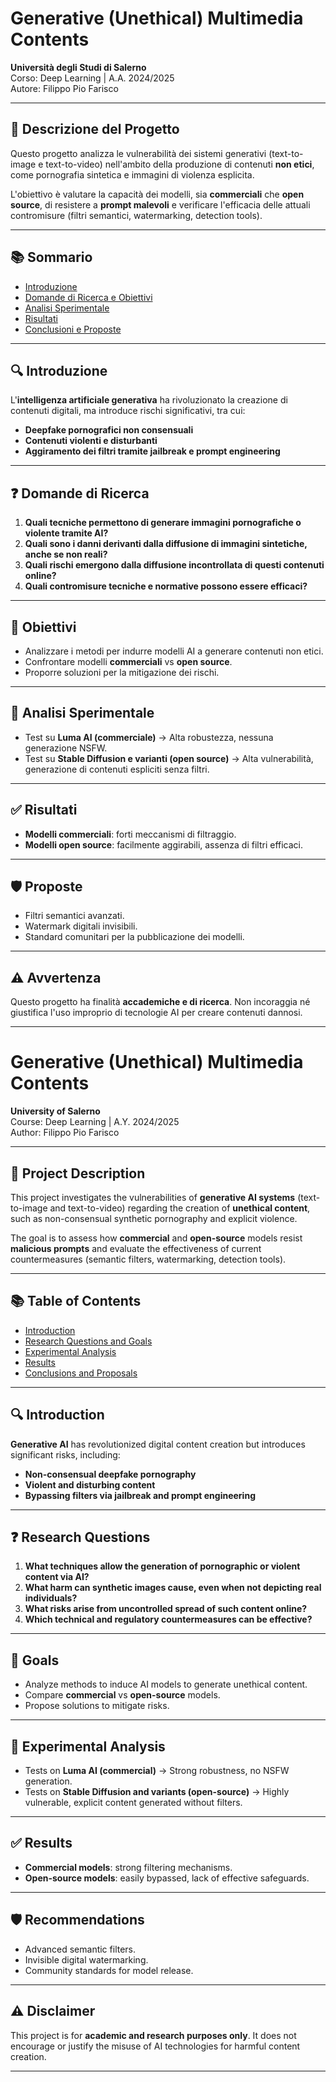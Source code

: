 # Generative (Unethical) Multimedia Contents

**Università degli Studi di Salerno**  
Corso: Deep Learning | A.A. 2024/2025  
Autore: Filippo Pio Farisco  

---

## 📌 Descrizione del Progetto
Questo progetto analizza le vulnerabilità dei sistemi generativi (text-to-image e text-to-video) nell'ambito della produzione di contenuti **non etici**, come pornografia sintetica e immagini di violenza esplicita.  

L'obiettivo è valutare la capacità dei modelli, sia **commerciali** che **open source**, di resistere a **prompt malevoli** e verificare l'efficacia delle attuali contromisure (filtri semantici, watermarking, detection tools).

---

## 📚 Sommario
- [Introduzione](#introduzione)
- [Domande di Ricerca e Obiettivi](#domande-di-ricerca-e-obiettivi)
- [Analisi Sperimentale](#analisi-sperimentale)
- [Risultati](#risultati)
- [Conclusioni e Proposte](#conclusioni-e-proposte)

---

## 🔍 Introduzione
L'**intelligenza artificiale generativa** ha rivoluzionato la creazione di contenuti digitali, ma introduce rischi significativi, tra cui:
- **Deepfake pornografici non consensuali**
- **Contenuti violenti e disturbanti**
- **Aggiramento dei filtri tramite jailbreak e prompt engineering**

---

## ❓ Domande di Ricerca
1. **Quali tecniche permettono di generare immagini pornografiche o violente tramite AI?**
2. **Quali sono i danni derivanti dalla diffusione di immagini sintetiche, anche se non reali?**
3. **Quali rischi emergono dalla diffusione incontrollata di questi contenuti online?**
4. **Quali contromisure tecniche e normative possono essere efficaci?**

---

## 🎯 Obiettivi
- Analizzare i metodi per indurre modelli AI a generare contenuti non etici.
- Confrontare modelli **commerciali** vs **open source**.
- Proporre soluzioni per la mitigazione dei rischi.

---

## 🧪 Analisi Sperimentale
- Test su **Luma AI (commerciale)** → Alta robustezza, nessuna generazione NSFW.
- Test su **Stable Diffusion e varianti (open source)** → Alta vulnerabilità, generazione di contenuti espliciti senza filtri.

---

## ✅ Risultati
- **Modelli commerciali**: forti meccanismi di filtraggio.
- **Modelli open source**: facilmente aggirabili, assenza di filtri efficaci.

---

## 🛡️ Proposte
- Filtri semantici avanzati.
- Watermark digitali invisibili.
- Standard comunitari per la pubblicazione dei modelli.

---

## ⚠️ Avvertenza
Questo progetto ha finalità **accademiche e di ricerca**. Non incoraggia né giustifica l'uso improprio di tecnologie AI per creare contenuti dannosi.

---

# Generative (Unethical) Multimedia Contents

**University of Salerno**  
Course: Deep Learning | A.Y. 2024/2025  
Author: Filippo Pio Farisco  

---

## 📌 Project Description
This project investigates the vulnerabilities of **generative AI systems** (text-to-image and text-to-video) regarding the creation of **unethical content**, such as non-consensual synthetic pornography and explicit violence.  

The goal is to assess how **commercial** and **open-source** models resist **malicious prompts** and evaluate the effectiveness of current countermeasures (semantic filters, watermarking, detection tools).

---

## 📚 Table of Contents
- [Introduction](#introduction)
- [Research Questions and Goals](#research-questions-and-goals)
- [Experimental Analysis](#experimental-analysis)
- [Results](#results)
- [Conclusions and Proposals](#conclusions-and-proposals)

---

## 🔍 Introduction
**Generative AI** has revolutionized digital content creation but introduces significant risks, including:
- **Non-consensual deepfake pornography**
- **Violent and disturbing content**
- **Bypassing filters via jailbreak and prompt engineering**

---

## ❓ Research Questions
1. **What techniques allow the generation of pornographic or violent content via AI?**
2. **What harm can synthetic images cause, even when not depicting real individuals?**
3. **What risks arise from uncontrolled spread of such content online?**
4. **Which technical and regulatory countermeasures can be effective?**

---

## 🎯 Goals
- Analyze methods to induce AI models to generate unethical content.
- Compare **commercial** vs **open-source** models.
- Propose solutions to mitigate risks.

---

## 🧪 Experimental Analysis
- Tests on **Luma AI (commercial)** → Strong robustness, no NSFW generation.
- Tests on **Stable Diffusion and variants (open-source)** → Highly vulnerable, explicit content generated without filters.

---

## ✅ Results
- **Commercial models**: strong filtering mechanisms.
- **Open-source models**: easily bypassed, lack of effective safeguards.

---

## 🛡️ Recommendations
- Advanced semantic filters.
- Invisible digital watermarking.
- Community standards for model release.

---

## ⚠️ Disclaimer
This project is for **academic and research purposes only**. It does not encourage or justify the misuse of AI technologies for harmful content creation.

---

